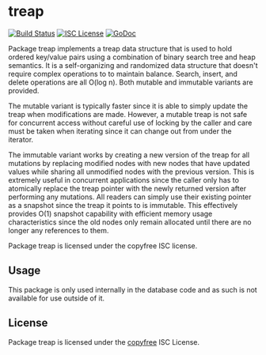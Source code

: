 treap
=====

[![Build Status](https://travis-ci.org/gcash/bchd.png?branch=master)](https://travis-ci.org/gcash/bchd)
[![ISC License](http://img.shields.io/badge/license-ISC-blue.svg)](http://copyfree.org)
[![GoDoc](https://godoc.org/github.com/gcash/bchd/database/internal/treap?status.png)](http://godoc.org/github.com/gcash/bchd/database/internal/treap)

Package treap implements a treap data structure that is used to hold ordered
key/value pairs using a combination of binary search tree and heap semantics.
It is a self-organizing and randomized data structure that doesn't require
complex operations to to maintain balance.  Search, insert, and delete
operations are all O(log n).  Both mutable and immutable variants are provided.

The mutable variant is typically faster since it is able to simply update the
treap when modifications are made.  However, a mutable treap is not safe for
concurrent access without careful use of locking by the caller and care must be
taken when iterating since it can change out from under the iterator.

The immutable variant works by creating a new version of the treap for all
mutations by replacing modified nodes with new nodes that have updated values
while sharing all unmodified nodes with the previous version.  This is extremely
useful in concurrent applications since the caller only has to atomically
replace the treap pointer with the newly returned version after performing any
mutations.  All readers can simply use their existing pointer as a snapshot
since the treap it points to is immutable.  This effectively provides O(1)
snapshot capability with efficient memory usage characteristics since the old
nodes only remain allocated until there are no longer any references to them.

Package treap is licensed under the copyfree ISC license.

## Usage

This package is only used internally in the database code and as such is not
available for use outside of it.

## License

Package treap is licensed under the [copyfree](http://copyfree.org) ISC
License.
